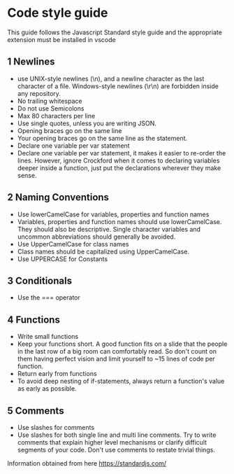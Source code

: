 # Code style guide

This guide follows the Javascript Standard style guide and the appropriate extension must be installed in vscode

## 1 Newlines
- use UNIX-style newlines (\n), and a newline character as the last character of a file. Windows-style newlines (\r\n) are forbidden inside any repository.
- No trailing whitespace
- Do not use Semicolons
- Max 80 characters per line
- Use single quotes, unless you are writing JSON.
- Opening braces go on the same line
- Your opening braces go on the same line as the statement.
- Declare one variable per var statement
- Declare one variable per var statement, it makes it easier to re-order the lines. However, ignore Crockford when it comes to declaring variables deeper inside a function, just put the declarations wherever they make sense.

## 2 Naming Conventions
- Use lowerCamelCase for variables, properties and function names
- Variables, properties and function names should use lowerCamelCase. They should also be descriptive. Single character variables and uncommon abbreviations should generally be avoided.
- Use UpperCamelCase for class names
- Class names should be capitalized using UpperCamelCase.
- Use UPPERCASE for Constants

## 3 Conditionals
- Use the === operator

## 4 Functions
- Write small functions
- Keep your functions short. A good function fits on a slide that the people in the last row of a big room can comfortably read. So don't count on them having perfect vision and limit yourself to ~15 lines of code per function.
- Return early from functions
- To avoid deep nesting of if-statements, always return a function's value as early as possible.

## 5 Comments
- Use slashes for comments
- Use slashes for both single line and multi line comments. Try to write comments that explain higher level mechanisms or clarify difficult segments of your code. Don't use comments to restate trivial things.

Information obtained from here https://standardjs.com/